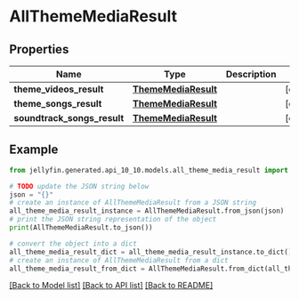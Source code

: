 # AllThemeMediaResult


## Properties

Name | Type | Description | Notes
------------ | ------------- | ------------- | -------------
**theme_videos_result** | [**ThemeMediaResult**](ThemeMediaResult.md) |  | [optional] 
**theme_songs_result** | [**ThemeMediaResult**](ThemeMediaResult.md) |  | [optional] 
**soundtrack_songs_result** | [**ThemeMediaResult**](ThemeMediaResult.md) |  | [optional] 

## Example

```python
from jellyfin.generated.api_10_10.models.all_theme_media_result import AllThemeMediaResult

# TODO update the JSON string below
json = "{}"
# create an instance of AllThemeMediaResult from a JSON string
all_theme_media_result_instance = AllThemeMediaResult.from_json(json)
# print the JSON string representation of the object
print(AllThemeMediaResult.to_json())

# convert the object into a dict
all_theme_media_result_dict = all_theme_media_result_instance.to_dict()
# create an instance of AllThemeMediaResult from a dict
all_theme_media_result_from_dict = AllThemeMediaResult.from_dict(all_theme_media_result_dict)
```
[[Back to Model list]](README.md#documentation-for-models) [[Back to API list]](README.md#documentation-for-api-endpoints) [[Back to README]](README.md)


